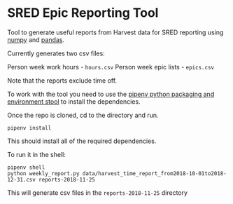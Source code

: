 # SRED Epic Reporting Tool

Tool to generate useful reports from Harvest data for SRED reporting using [numpy](http://www.numpy.org/) and [pandas](https://pandas.pydata.org/).

Currently generates two csv files:

Person week work hours - `hours.csv`
Person week epic lists - `epics.csv`

Note that the reports exclude time off.

To work with the tool you need to use the [pipenv python packaging and environment stool](https://pipenv.readthedocs.io/en/latest/) to install the dependencies.

Once the repo is cloned, cd to the directory and run.

```
pipenv install
```

This should install all of the required dependencies.

To run it in the shell:

```
pipenv shell
python weekly_report.py data/harvest_time_report_from2018-10-01to2018-12-31.csv reports-2018-11-25
```
This will generate csv files in the `reports-2018-11-25` directory